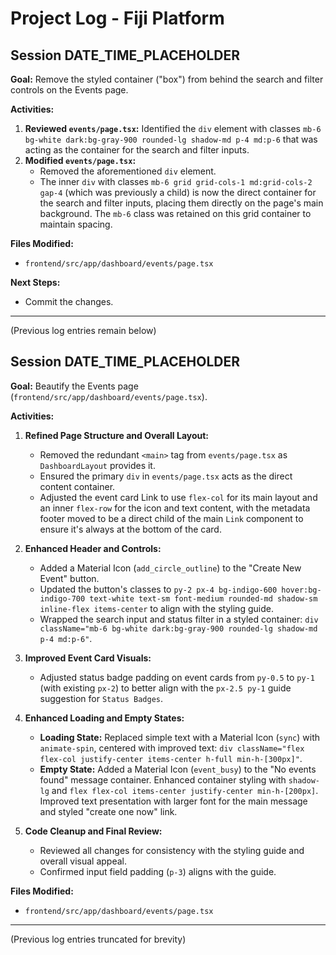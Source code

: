 # Project Log - Fiji Platform

## Session DATE_TIME_PLACEHOLDER

**Goal:** Remove the styled container ("box") from behind the search and filter controls on the Events page.

**Activities:**

1.  **Reviewed `events/page.tsx`:** Identified the `div` element with classes `mb-6 bg-white dark:bg-gray-900 rounded-lg shadow-md p-4 md:p-6` that was acting as the container for the search and filter inputs.
2.  **Modified `events/page.tsx`:**
    *   Removed the aforementioned `div` element.
    *   The inner `div` with classes `mb-6 grid grid-cols-1 md:grid-cols-2 gap-4` (which was previously a child) is now the direct container for the search and filter inputs, placing them directly on the page's main background. The `mb-6` class was retained on this grid container to maintain spacing.

**Files Modified:**

*   `frontend/src/app/dashboard/events/page.tsx`

**Next Steps:**

*   Commit the changes.

---
(Previous log entries remain below)

## Session DATE_TIME_PLACEHOLDER

**Goal:** Beautify the Events page (`frontend/src/app/dashboard/events/page.tsx`).

**Activities:**

1.  **Refined Page Structure and Overall Layout:**
    *   Removed the redundant `<main>` tag from `events/page.tsx` as `DashboardLayout` provides it.
    *   Ensured the primary `div` in `events/page.tsx` acts as the direct content container.
    *   Adjusted the event card Link to use `flex-col` for its main layout and an inner `flex-row` for the icon and text content, with the metadata footer moved to be a direct child of the main `Link` component to ensure it's always at the bottom of the card.

2.  **Enhanced Header and Controls:**
    *   Added a Material Icon (`add_circle_outline`) to the "Create New Event" button.
    *   Updated the button's classes to `py-2 px-4 bg-indigo-600 hover:bg-indigo-700 text-white text-sm font-medium rounded-md shadow-sm inline-flex items-center` to align with the styling guide.
    *   Wrapped the search input and status filter in a styled container: `div className="mb-6 bg-white dark:bg-gray-900 rounded-lg shadow-md p-4 md:p-6"`.

3.  **Improved Event Card Visuals:**
    *   Adjusted status badge padding on event cards from `py-0.5` to `py-1` (with existing `px-2`) to better align with the `px-2.5 py-1` guide suggestion for `Status Badges`.

4.  **Enhanced Loading and Empty States:**
    *   **Loading State:** Replaced simple text with a Material Icon (`sync`) with `animate-spin`, centered with improved text: `div className="flex flex-col justify-center items-center h-full min-h-[300px]"`.
    *   **Empty State:** Added a Material Icon (`event_busy`) to the "No events found" message container. Enhanced container styling with `shadow-lg` and `flex flex-col items-center justify-center min-h-[200px]`. Improved text presentation with larger font for the main message and styled "create one now" link.

5.  **Code Cleanup and Final Review:**
    *   Reviewed all changes for consistency with the styling guide and overall visual appeal.
    *   Confirmed input field padding (`p-3`) aligns with the guide.

**Files Modified:**

*   `frontend/src/app/dashboard/events/page.tsx`

---
(Previous log entries truncated for brevity)